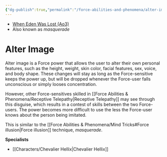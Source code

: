 ```yaml
---
{"dg-publish":true,"permalink":"/force-abilities-and-phenomena/alter-image/","tags":["universal","alter","forcepower"]}
---
```


- [When Eden Was Lost (Ao3)](https://archiveofourown.org/works/19334440/chapters/45992584)
- Also known as *masquerade*
# Alter Image
Alter image is a Force power that allows the user to alter their own personal features, such as the height, weight, skin color, facial features, sex, voice, and body shape. These changes will stay as long as the Force-sensitive keeps the power up, but will be dropped whenever the Force-user falls unconscious or simply looses concentration. 

However, other Force-sensitives skilled in [[Force Abilities & Phenomena/Receptive Telepathy\|Receptive Telepathy]] may see through this disguise, which results in a contest of skills between the two Force-users. The power becomes more difficult to use the less the Force-user knows about the person being imitated.

This is similar to the [[Force Abilities & Phenomena/Mind Tricks#Force illusion\|Force illusion]] technique, *masquerade*.

**Specialists**
- [[Characters/Chevalier Hellix\|Chevalier Hellix]]